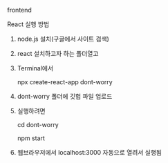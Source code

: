 frontend

React 실행 방법

1. node.js 설치(구글에서 사이트 검색)
2. react 설치하고자 하는 폴더열고
3. Terminal에서
    
    npx create-react-app dont-worry
4. dont-worry 폴더에 깃헙 파일 업로드
5. 실행하려면 

    cd dont-worry

    npm start
5. 웹브라우저에서 localhost:3000 자동으로 열려서 실행됨